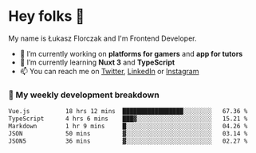 # Hey folks 👋

My name is Łukasz Florczak and I'm Frontend Developer. 

- 🔭 I’m currently working on **platforms for gamers** and **app for tutors**
- 🌱 I’m currently learning **Nuxt 3** and **TypeScript**
- 📫 You can reach me on [Twitter](https://twitter.com/lukaszflorczak), [LinkedIn](https://pl.linkedin.com/in/lukasz-florczak) or [Instagram](https://instagram.com/lukaszflorczak)


### 🧮 My weekly development breakdown

<!--START_SECTION:waka-->

```txt
Vue.js          18 hrs 12 mins  █████████████████░░░░░░░░   67.36 %
TypeScript      4 hrs 6 mins    ███▓░░░░░░░░░░░░░░░░░░░░░   15.21 %
Markdown        1 hr 9 mins     █░░░░░░░░░░░░░░░░░░░░░░░░   04.26 %
JSON            50 mins         ▓░░░░░░░░░░░░░░░░░░░░░░░░   03.14 %
JSON5           36 mins         ▓░░░░░░░░░░░░░░░░░░░░░░░░   02.27 %
```

<!--END_SECTION:waka-->

<!--
**lukaszflorczak/lukaszflorczak** is a ✨ _special_ ✨ repository because its `README.md` (this file) appears on your GitHub profile.

Here are some ideas to get you started:

- 🔭 I’m currently working on ...
- 🌱 I’m currently learning ...
- 👯 I’m looking to collaborate on ...
- 🤔 I’m looking for help with ...
- 💬 Ask me about ...
- 📫 How to reach me: ...
- 😄 Pronouns: ...
- ⚡ Fun fact: ...
-->
